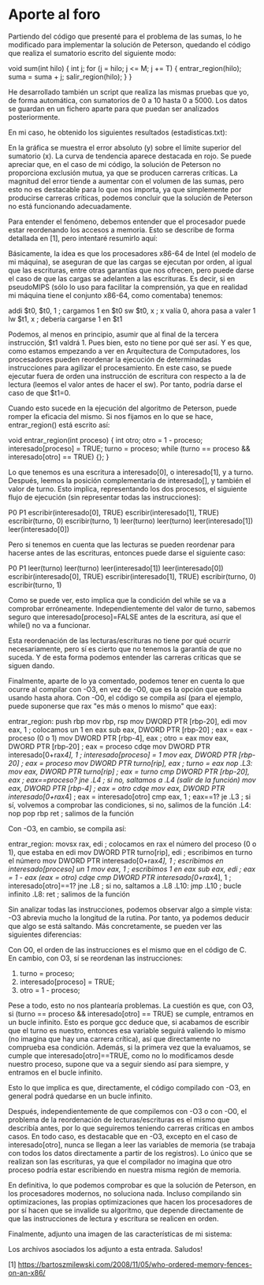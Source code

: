 # Aporte al foro

Partiendo del código que presenté para el problema de las sumas, lo he modificado para implementar la solución de Peterson, quedando el código que realiza el sumatorio escrito del siguiente modo:

void sum(int hilo)
{
int j;
for (j = hilo; j <= M; j += T)
{
entrar_region(hilo);
suma = suma + j;
salir_region(hilo);
}
}


He desarrollado también un script que realiza las mismas pruebas que yo, de forma automática, con sumatorios de 0 a 10 hasta 0 a 5000. Los datos se guardan en un fichero aparte para que puedan ser analizados posteriormente.

En mi caso, he obtenido los siguientes resultados (estadisticas.txt):



En la gráfica se muestra el error absoluto (y) sobre el límite superior del sumatorio (x). La curva de tendencia aparece destacada en rojo. Se puede apreciar que, en el caso de mi código, la solución de Peterson no proporciona exclusión mutua, ya que se producen carreras críticas. La magnitud del error tiende a aumentar con el volumen de las sumas, pero esto no es destacable para lo que nos importa, ya que simplemente por producirse carreras críticas, podemos concluir que la solución de Peterson no está funcionando adecuadamente.

Para entender el fenómeno, debemos entender que el procesador puede estar reordenando los accesos a memoria. Esto se describe de forma detallada en [1], pero intentaré resumirlo aquí:

Básicamente, la idea es que los procesadores x86-64 de Intel (el modelo de mi máquina), se aseguran de que las cargas se ejecutan por orden, al igual que las escrituras, entre otras garantías que nos ofrecen, pero puede darse el caso de que las cargas se adelanten a las escrituras. Es decir, si en pseudoMIPS (sólo lo uso para facilitar la comprensión, ya que en realidad mi máquina tiene el conjunto x86-64, como comentaba) tenemos:

addi $t0, $t0, 1       ; cargamos 1 en $t0
sw $t0, x              ; x valía 0, ahora pasa a valer 1
lw $t1, x              ; debería cargarse 1 en $t1

Podemos, al menos en principio, asumir que al final de la tercera instrucción, $t1 valdrá 1. Pues bien, esto no tiene por qué ser así. Y es que, como estamos empezando a ver en Arquitectura de Computadores, los procesadores pueden reordenar la ejecución de determinadas instrucciones para agilizar el procesamiento. En este caso, se puede ejecutar fuera de orden una instrucción de escritura con respecto a la de lectura (leemos el valor antes de hacer el sw). Por tanto, podría darse el caso de que $t1=0.

Cuando esto sucede en la ejecución del algoritmo de Peterson, puede romper la eficacia del mismo. Si nos fijamos en lo que se hace, entrar_region() está escrito así:

void entrar_region(int proceso)
{
    int otro;
    otro = 1 - proceso;
    interesado[proceso] = TRUE;
    turno = proceso;
    while (turno == proceso && interesado[otro] == TRUE) {};
}


Lo que tenemos es una escritura a interesado[0], o interesado[1], y a turno. Después, leemos la posición complementaria de interesado[], y también el valor de turno. Esto implica, representando los dos procesos, el siguiente flujo de ejecución (sin representar todas las instrucciones):

P0                                             P1
escribir(interesado[0], TRUE)                  escribir(interesado[1], TRUE)
escribir(turno, 0)                             escribir(turno, 1)
leer(turno)                                    leer(turno)
leer(interesado[1])                            leer(interesado[0])

Pero si tenemos en cuenta que las lecturas se pueden reordenar para hacerse antes de las escrituras, entonces puede darse el siguiente caso:

P0                                             P1
leer(turno)                                    leer(turno)
leer(interesado[1])                            leer(interesado[0])
escribir(interesado[0], TRUE)                  escribir(interesado[1], TRUE)
escribir(turno, 0)                             escribir(turno, 1)

Como se puede ver, esto implica que la condición del while se va a comprobar erróneamente. Independientemente del valor de turno, sabemos seguro que interesado[proceso]=FALSE antes de la escritura, así que el while() no va a funcionar.

Esta reordenación de las lecturas/escrituras no tiene por qué ocurrir necesariamente, pero sí es cierto que no tenemos la garantía de que no suceda. Y de esta forma podemos entender las carreras críticas que se siguen dando.

Finalmente, aparte de lo ya comentado, podemos tener en cuenta lo que ocurre al compilar con -O3, en vez de -O0, que es la opción que estaba usando hasta ahora. Con -O0, el código se compila así (para el ejemplo, puede suponerse que rax "es más o menos lo mismo" que eax):

entrar_region:
        push    rbp
        mov     rbp, rsp
        mov     DWORD PTR [rbp-20], edi
        mov     eax, 1                                     ; colocamos un 1 en eax
        sub     eax, DWORD PTR [rbp-20]                    ; eax = eax - proceso (0 o 1)
        mov     DWORD PTR [rbp-4], eax                     ; otro = eax
        mov     eax, DWORD PTR [rbp-20]                    ; eax = proceso
        cdqe
        mov     DWORD PTR interesado[0+rax*4], 1           ; interesado[proceso] = 1
        mov     eax, DWORD PTR [rbp-20]                    ; eax = proceso
        mov     DWORD PTR turno[rip], eax                  ; turno = eax
        nop
.L3:
        mov     eax, DWORD PTR turno[rip]                  ; eax = turno
        cmp     DWORD PTR [rbp-20], eax                    ; eax==proceso?
        jne     .L4                                        ; si no, saltamos a .L4 (salir de la función)
        mov     eax, DWORD PTR [rbp-4]                     ; eax = otro
        cdqe
        mov     eax, DWORD PTR interesado[0+rax*4]         ; eax = interesado[otro]
        cmp     eax, 1                                     ; eax==1?
        je      .L3                                        ; si sí, volvemos a comprobar las condiciones, si no, salimos de la función
.L4:
        nop
        pop     rbp
        ret                                                ; salimos de la función

Con -O3, en cambio, se compila así:

entrar_region:
        movsx   rax, edi                                   ; colocamos en rax el número del proceso (0 o 1), que estaba en edi
        mov     DWORD PTR turno[rip], edi                  ; escribimos en turno el número
        mov     DWORD PTR interesado[0+rax*4], 1           ; escribimos en interesado[proceso] un 1
        mov     eax, 1                                     ; escribimos 1 en eax
        sub     eax, edi                                   ; eax = 1 - eax (eax = otro)
        cdqe
        cmp     DWORD PTR interesado[0+rax*4], 1           ; interesado[otro]==1?
        jne     .L8                                        ; si no, saltamos a .L8
.L10:
        jmp     .L10                                       ; bucle infinito
.L8:
        ret                                                ; salimos de la función

Sin analizar todas las instrucciones, podemos observar algo a simple vista: -O3 abrevia mucho la longitud de la rutina. Por tanto, ya podemos deducir que algo se está saltando. Más concretamente, se pueden ver las siguientes diferencias:

Con O0, el orden de las instrucciones es el mismo que en el código de C. En cambio, con O3, sí se reordenan las instrucciones:

1. turno = proceso;
2. interesado[proceso] = TRUE;
3. otro = 1 - proceso;

Pese a todo, esto no nos plantearía problemas. La cuestión es que, con O3, si (turno == proceso && interesado[otro] == TRUE) se cumple, entramos en un bucle infinito. Esto es porque gcc deduce que, si acabamos de escribir que el turno es nuestro, entonces esa variable seguirá valiendo lo mismo (no imagina que hay una carrera crítica), así que directamente no comprueba esa condición. Además, si la primera vez que la evaluamos, se cumple que interesado[otro]==TRUE, como no lo modificamos desde nuestro proceso, supone que va a seguir siendo así para siempre, y entramos en el bucle infinito.

Esto lo que implica es que, directamente, el código compilado con -O3, en general podrá quedarse en un bucle infinito.

Después, independientemente de que compilemos con -O3 o con -O0, el problema de la reordenación de lecturas/escrituras es el mismo que describía antes, por lo que seguiremos teniendo carreras críticas en ambos casos. En todo caso, es destacable que en -O3, excepto en el caso de interesado[otro], nunca se llegan a leer las variables de memoria (se trabaja con todos los datos directamente a partir de los registros). Lo único que se realizan son las escrituras, ya que el compilador no imagina que otro proceso podría estar escribiendo en nuestra misma región de memoria.

En definitiva, lo que podemos comprobar es que la solución de Peterson, en los procesadores modernos, no soluciona nada. Incluso compilando sin optimizaciones, las propias optimizaciones que hacen los procesadores de por sí hacen que se invalide su algoritmo, que depende directamente de que las instrucciones de lectura y escritura se realicen en orden.

Finalmente, adjunto una imagen de las características de mi sistema:



Los archivos asociados los adjunto a esta entrada. Saludos!

[1] https://bartoszmilewski.com/2008/11/05/who-ordered-memory-fences-on-an-x86/